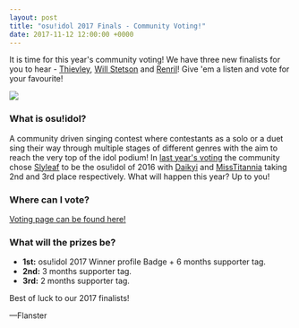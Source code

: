 ```yaml
---
layout: post
title: "osu!idol 2017 Finals - Community Voting!"
date: 2017-11-12 12:00:00 +0000
---
```


It is time for this year's community voting! We have three new finalists for you to hear - [Thievley](https://osu.ppy.sh/users/4717672), [Will Stetson](https://osu.ppy.sh/users/4909088) and [Renril](https://osu.ppy.sh/users/4955122)! Give 'em a listen and vote for your favourite!

![](/wiki/shared/news/2017-11-12-osu-idol-2017-finals-community-voting/banner.jpg)

### What is osu!idol?

A community driven singing contest where contestants as a solo or a duet sing their way through multiple stages of different genres with the aim to reach the very top of the idol podium! In [last year's voting](https://osu.ppy.sh/home/news/2016-10-25-osuidol-2016-finals-community-voting) the community chose [Slyleaf](https://osu.ppy.sh/users/3322032) to be the osu!idol of 2016 with [Daikyi](https://osu.ppy.sh/users/811832) and [MissTitannia](https://osu.ppy.sh/users/4490361) taking 2nd and 3rd place respectively. What will happen this year? Up to you!

### Where can I vote?

[Voting page can be found here!](https://osu.ppy.sh/community/contests/57)

### What will the prizes be?

- **1st:** osu!idol 2017 Winner profile Badge + 6 months supporter tag.
- **2nd:** 3 months supporter tag.
- **3rd:** 2 months supporter tag.

Best of luck to our 2017 finalists!

—Flanster
